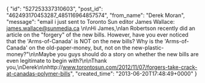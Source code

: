  {
   "id": "527253337310603",
   "post_id": "462493170453287_485116964857574",
   "from_name": "Derek Moran",
   "message": "email i just sent to Toronto Sun editor James Wallace: james.wallace@sunmedia.ca \n\nHi James,\nIan Robertson recently  did an article on the \"forgery\" of the new bills. However, have you ever noticed that the 'Arms-of-Canada' is NOT on the new bills? Why is the 'Arms-of-Canada' on the old-paper-money, but, not on the new-plastic-money?\"\n\nMaybe you guys should do a story on whether the new bills are even legitimate to begin with?\n\nThank you,\nDerek\n\nhttp://www.torontosun.com/2012/11/07/forgers-take-crack-at-canadas-polymer-bills",
   "created_time": "2013-06-20T17:48:49+0000"
 }
